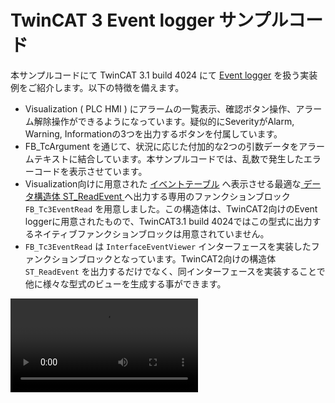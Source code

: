 # TwinCAT 3 Event logger サンプルコード

本サンプルコードにて TwinCAT 3.1 build 4024 にて [Event logger](https://infosys.beckhoff.com/content/1033/tc3_eventlogger/index.html?id=8504177607767980219) を扱う実装例をご紹介します。以下の特徴を備えます。

* Visualization ( PLC HMI ) にアラームの一覧表示、確認ボタン操作、アラーム解除操作ができるようになっています。疑似的にSeverityがAlarm, Warning, Informationの3つを出力するボタンを付属しています。
* FB_TcArgument を通じて、状況に応じた付加的な2つの引数データをアラームテキストに結合しています。本サンプルコードでは、乱数で発生したエラーコードを表示させています。
* Visualization向けに用意された [イベントテーブル](https://infosys.beckhoff.com/content/1033/tc3_plc_intro/3524166155.html?id=4373836669159094324) へ表示させる最適な[ データ構造体 ST_ReadEvent ](https://infosys.beckhoff.com/content/1033/tcplclib_tc2_utilities/14563649035.html?id=1412304240424485687)へ出力する専用のファンクションブロック `FB_Tc3EventRead` を用意しました。この構造体は、TwinCAT2向けのEvent loggerに用意されたもので、TwinCAT3.1 build 4024ではこの型式に出力するネイティブファンクションブロックは用意されていません。
* `FB_Tc3EventRead` は `InterfaceEventViewer` インターフェースを実装したファンクションブロックとなっています。TwinCAT2向けの構造体`ST_ReadEvent` を出力するだけでなく、同インターフェースを実装することで他に様々な型式のビューを生成する事ができます。

<video src="./assets/visu_alarm.mp4">

## サンプルコード解説

### イベントクラスへの登録

[ユーザイベントの作成](https://beckhoff-jp.github.io/TwinCATHowTo/event_logger/make_user_event.html#)節をご覧いただき、イベントクラスとイベントを作成してください。本サンプルプロジェクトでは、`UserEventClass`で3つ登録されています。

### パラメータ設定

`GVLs` > `AlarmEventParm` にて、前節で作成したイベント数を設定します。

``` pascal
{attribute 'qualified_only'}
VAR_GLOBAL CONSTANT
    ALARM_MAX_COUNT: UINT := 3;
END_VAR
```

### グローバル変数の定義

`GVLs` > `GVL` に、それぞれのアラームの振る舞い仕様を設定します。

``` pascal
VAR_GLOBAL CONSTANT
    // Database ID
    TARGET_DBID : UINT := 1;
END_VAR
VAR_GLOBAL
    (*
    eSeverity ::
    TYPE TcEventSeverity : (
        Verbose  := 0, 
        Info     := 1, 
        Warning  := 2, 
        Error    := 3, 
        Critical := 4);
    END_TYPE
    *)
    AlarmDatabase : ARRAY [1..AlarmEventParam.ALARM_MAX_COUNT] OF ST_EventMetadata := [
        (    
            nEventId := 1,                // イベントID 1 
            eSeverity := 3,             // TcEventSeverity
            bWithConfirmation := TRUE,    // 新規アラームと確認済みアラームの区別が必要か否か
            bWithResetOperation := TRUE    // アラーム解除のリセット操作が必要か否か
        ),
        (    nEventId := 2, 
            eSeverity := 2, 
            bWithConfirmation := TRUE,
            bWithResetOperation := FALSE
        ),
        (    nEventId := 3, 
            eSeverity := 1, 
            bWithConfirmation := FALSE,
            bWithResetOperation := TRUE
        )
    ];
END_VAR
```

### メインプログラム定義

まず、PLC スタート後1サイクルだけ実行されるプログラムで、初期化を行います。

``` pascal
PROGRAM MAIN
VAR
    // Alarm calculation function block
    init : BOOL;
    fb_observer : FB_EventObserver;
    event_table_view : FB_Tc3EventRead;
    i : UINT;
END_VAR

(*
    FB_Observer内の FB_Alarm インスタンス配列に対して、GVL.AlarmDatabseで定義したイベントクラスの情報で紐付ける。
*)
IF NOT init THEN
    FOR i := 1 TO AlarmEventParam.ALARM_MAX_COUNT DO
        fb_observer.event_table.init_instance(
            eventClass := TC_EVENT_CLASSES.UserEventClass,
            nEventId := GVL.AlarmDatabase[i].nEventId,
            eSeverity := GVL.AlarmDatabase[i].eSeverity,
            bWithConfirmation := GVL.AlarmDatabase[i].bWithConfirmation,
            bWithResetOperation := GVL.AlarmDatabase[i].bWithResetOperation
        );
    END_FOR
    fb_observer.event_table.viewer := event_table_view;
    init := TRUE;
END_IF
```
また、個々のアラームの発報制御プログラムを記述します。

``` pascal
// アラーム1　（Alarmレベル） 発報制御
alarm_instance REF= fb_observer.event_table.get_alarm(1);            // 1番目のエラー配列に作成した FB_Alarm インスタンス参照を取り出す
IF __ISVALIDREF(alarm_instance) THEN        
    IF is_error THEN                                                // is_errorが エラー状態 bit
        error_code_random(Seed := 1);
        error_argument := TO_INT(error_code_random.Num * 32767.0);    // 疑似的に乱数によりエラーコードを生成
        alarm_instance.ipArguments.Clear();                            // Event Class に登録したEventのDisplay text の {0} {1} に展開した文字をクリアにする。
        tmp_string := 'Error Code';                                    // F_STRING() の引数は VAR_IN_OUT なのでリテラルは使えない。一旦仮変数にセットする。
        alarm_instance.add_arguments(F_STRING(tmp_string));            // Event Class に登録したEventのDisplay text の {0} 部分に埋め込まれる値。 T_Arg型でセット。
        alarm_instance.add_arguments(F_Int(error_argument));        // Event Class に登録したEventのDisplay text の {1} 部分に埋め込まれる値。 T_Arg型でセット。
    END_IF
    alarm_instance.set_activate := is_error;                        // エラー状態の通知。エラーテキストに　{0} や {1} などの付加的な情報が無ければこの 1 行だけで良い。
END_IF

// アラーム2　（Warningレベル） 発報制御
alarm_instance REF= fb_observer.event_table.get_alarm(2);
IF __ISVALIDREF(alarm_instance) THEN    
    IF is_warning THEN
        error_code_random(Seed := 1);
        error_argument := TO_INT(error_code_random.Num * 32767.0);
        alarm_instance.ipArguments.Clear();
        tmp_string := 'Warning Code';    
        alarm_instance.add_arguments(F_STRING(tmp_string));
        alarm_instance.add_arguments(F_Int(error_argument));
    END_IF
    alarm_instance.set_activate := is_warning;
END_IF


// アラーム3　（Informationレベル） 発報制御
alarm_instance REF= fb_observer.event_table.get_alarm(3);
IF __ISVALIDREF(alarm_instance) THEN
    IF is_info THEN
        error_code_random(Seed := 1);
        error_argument := TO_INT(error_code_random.Num * 32767.0);
        alarm_instance.ipArguments.Clear();
        tmp_string := 'Status';
        alarm_instance.add_arguments(F_STRING(tmp_string));
        alarm_instance.add_arguments(F_Int(error_argument));
    END_IF
    alarm_instance.set_activate := is_info;
END_IF
```
アラーム確認ボタンの受付と、アラームリセットボタンの受付のプログラムを定義します。

``` pascal
//　アラームリセットボタン受付
IF reset_button_input THEN
    fb_observer.event_table.try_clear_all_alarm();
END_IF

// アラーム確認ボタン受付
IF confirm_button_input THEN
    fb_observer.event_table.confirm_all_alarm();
END_IF
```

稼働しているIPCのロケール情報から、アラーム画面に表示させるタイムゾーンを設定します。

``` pascal
VAR
    fbGetTimeZoneInformation    : FB_GetTimeZoneInformation := (bExecute := TRUE);
END_VAR

// IPCのロケール設定の読み出しと、Visualization向けイベントテーブル表示FBへのタイムゾーン情報設定
IF fbGetTimeZoneInformation.bBusy THEN
    fbGetTimeZoneInformation.bExecute := FALSE;        
END_IF
fbGetTimeZoneInformation();
event_table_view.tzinfo := fbGetTimeZoneInformation.tzInfo;
```

常時実行タスクが全て定義されている `FB_EventObserver` を実行します。また、Visualizationからのコンボボックス設定により表示させるアラームの言語コードを切り替えます。

``` pascal
// オブザーバ（監視）オブジェクトの実行
CASE lang_select_options OF
    0: fb_observer.nLangId := 1033;
    1: fb_observer.nLangId := 1041;
END_CASE
fb_observer(event_class := TC_EVENT_CLASSES.UserEventClass);
```

最後に、Visualizationに表示されるボタンの点滅、点灯制御などを定義します。

``` pascal
// 表示用の変数制御　（アクティブアラーム数、未確認アラーム数、ボタン点滅制御、リセット可能状態）
active_count := fb_observer.event_table.active_event_count;
status_active := active_count > 0;
unconfirmed_count := fb_observer.event_table.unconfirmed_event_count;

status_resetable := fb_observer.event_table.set_event_count = 0 AND status_active;

IF unconfirmed_count > 0 THEN
    blink_timer(IN := NOT blink_timer.Q);
    IF blink_timer.Q THEN
        status_unconfirm := NOT status_unconfirm;
    END_IF
ELSE
    status_unconfirm := status_active;
END_IF
```

## Visualizationの所在

PLCプロジェクトの `VISUs` / `Visualization` が親画面になります。
